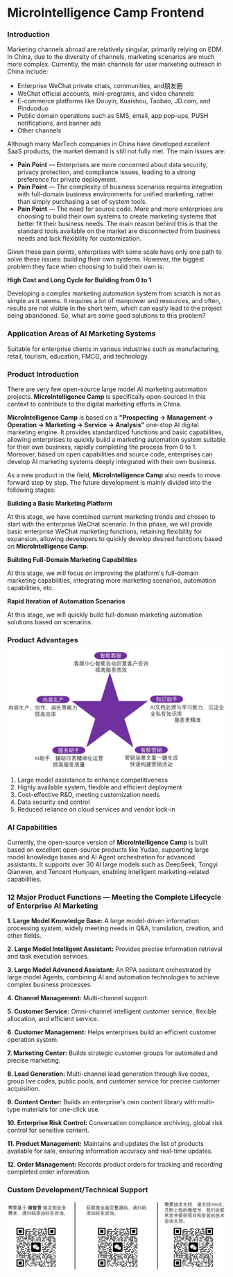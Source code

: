 # MicroIntelligence Camp Frontend

### Introduction
Marketing channels abroad are relatively singular, primarily relying on EDM. In China, due to the diversity of channels, marketing scenarios are much more complex. Currently, the main channels for user marketing outreach in China include:

- Enterprise WeChat private chats, communities, and朋友圈
- WeChat official accounts, mini-programs, and video channels
- E-commerce platforms like Douyin, Kuaishou, Taobao, JD.com, and Pinduoduo
- Public domain operations such as SMS, email, app pop-ups, PUSH notifications, and banner ads
- Other channels

Although many MarTech companies in China have developed excellent SaaS products, the market demand is still not fully met. The main issues are:

- **Pain Point** — Enterprises are more concerned about data security, privacy protection, and compliance issues, leading to a strong preference for private deployment.
- **Pain Point** — The complexity of business scenarios requires integration with full-domain business environments for unified marketing, rather than simply purchasing a set of system tools.
- **Pain Point** — The need for source code. More and more enterprises are choosing to build their own systems to create marketing systems that better fit their business needs. The main reason behind this is that the standard tools available on the market are disconnected from business needs and lack flexibility for customization.

Given these pain points, enterprises with some scale have only one path to solve these issues: building their own systems. However, the biggest problem they face when choosing to build their own is:

**High Cost and Long Cycle for Building from 0 to 1**

Developing a complex marketing automation system from scratch is not as simple as it seems. It requires a lot of manpower and resources, and often, results are not visible in the short term, which can easily lead to the project being abandoned. So, what are some good solutions to this problem?

### Application Areas of AI Marketing Systems

Suitable for enterprise clients in various industries such as manufacturing, retail, tourism, education, FMCG, and technology.

### Product Introduction
There are very few open-source large model AI marketing automation projects. **MicroIntelligence Camp** is specifically open-sourced in this context to contribute to the digital marketing efforts in China.

**MicroIntelligence Camp** is based on a **"Prospecting -> Management -> Operation -> Marketing -> Service -> Analysis"** one-stop AI digital marketing engine. It provides standardized functions and basic capabilities, allowing enterprises to quickly build a marketing automation system suitable for their own business, rapidly completing the process from 0 to 1. Moreover, based on open capabilities and source code, enterprises can develop AI marketing systems deeply integrated with their own business.

As a new product in the field, **MicroIntelligence Camp** also needs to move forward step by step. The future development is mainly divided into the following stages:

**Building a Basic Marketing Platform**

At this stage, we have combined current marketing trends and chosen to start with the enterprise WeChat scenario. In this phase, we will provide basic enterprise WeChat marketing functions, retaining flexibility for expansion, allowing developers to quickly develop desired functions based on **MicroIntelligence Camp**.

**Building Full-Domain Marketing Capabilities**

At this stage, we will focus on improving the platform's full-domain marketing capabilities, integrating more marketing scenarios, automation capabilities, etc.

**Rapid Iteration of Automation Scenarios**

At this stage, we will quickly build full-domain marketing automation solutions based on scenarios.

### Product Advantages

![Description](./docs/20250321150727.png)

1. Large model assistance to enhance competitiveness
2. Highly available system, flexible and efficient deployment
3. Cost-effective R&D, meeting customization needs
4. Data security and control
5. Reduced reliance on cloud services and vendor lock-in

### AI Capabilities

Currently, the open-source version of **MicroIntelligence Camp** is built based on excellent open-source products like Yudao, supporting large model knowledge bases and AI Agent orchestration for advanced assistants. It supports over 30 AI large models such as DeepSeek, Tongyi Qianwen, and Tencent Hunyuan, enabling intelligent marketing-related capabilities.

### 12 Major Product Functions — Meeting the Complete Lifecycle of Enterprise AI Marketing

**1. Large Model Knowledge Base:** A large model-driven information processing system, widely meeting needs in Q&A, translation, creation, and other fields.

**2. Large Model Intelligent Assistant:** Provides precise information retrieval and task execution services.

**3. Large Model Advanced Assistant:** An RPA assistant orchestrated by large model Agents, combining AI and automation technologies to achieve complex business processes.

**4. Channel Management:** Multi-channel support.

**5. Customer Service:** Omni-channel intelligent customer service, flexible allocation, and efficient service.

**6. Customer Management:** Helps enterprises build an efficient customer operation system.

**7. Marketing Center:** Builds strategic customer groups for automated and precise marketing.

**8. Lead Generation:** Multi-channel lead generation through live codes, group live codes, public pools, and customer service for precise customer acquisition.

**9. Content Center:** Builds an enterprise's own content library with multi-type materials for one-click use.

**10. Enterprise Risk Control:** Conversation compliance archiving, global risk control for sensitive content.

**11. Product Management:** Maintains and updates the list of products available for sale, ensuring information accuracy and real-time updates.

**12. Order Management:** Records product orders for tracking and recording completed order information.

### Custom Development/Technical Support

![Description](./docs/20250321173421.png)
